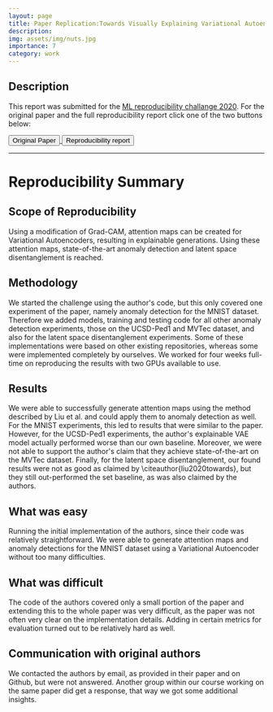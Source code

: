 ```yaml
---
layout: page
title: Paper Replication:Towards Visually Explaining Variational Autoencoders
description: 
img: assets/img/nuts.jpg
importance: 7
category: work
---
```


## Description
This report was submitted for the [ML reproducibility challange 2020](https://openreview.net/group?id=ML_Reproducibility_Challenge/2020). For the original paper and the full reproducibility report click one of the two buttons below:
<div class = "twobutton">
<a href="https://arxiv.org/abs/1911.07389">
    <button  class="button2">Original Paper</button>
</a>
<a href="https://openreview.net/forum?id=Lwb6qIpEW9-">
    <button  class="button2">Reproducibility report</button>
</a>
</div>
<hr>

# Reproducibility Summary

## Scope of Reproducibility

Using a modification of Grad-CAM, attention maps can be created for Variational Autoencoders, resulting in explainable generations. Using these attention maps, state-of-the-art anomaly detection and latent space disentanglement is reached.

## Methodology

We started the challenge using the author's code, but this only covered one experiment of the paper, namely anomaly detection for the MNIST dataset.  Therefore we added models, training and testing code for all other anomaly detection experiments, those on the UCSD-Ped1 and MVTec dataset, and also for the latent space disentanglement experiments. Some of these implementations were based on other existing repositories, whereas some were implemented completely by ourselves. We worked for four weeks full-time on reproducing the results with two GPUs available to use.


## Results
We were able to successfully generate attention maps using the method described by Liu et al. and could apply them to anomaly detection as well. For the MNIST experiments, this led to results that were similar to the paper. However, for the UCSD-Ped1 experiments, the author's explainable VAE model actually performed worse than our own baseline. Moreover, we were not able to support the author's claim that they achieve state-of-the-art on the MVTec dataset. Finally, for the latent space disentanglement, our found results were not as good as claimed by \citeauthor{liu2020towards}, but they still out-performed the set baseline, as was also claimed by the authors.


## What was easy

Running the initial implementation of the authors, since their code was relatively straightforward. We were able to generate attention maps and anomaly detections for the MNIST dataset using a Variational Autoencoder without too many difficulties. 

## What was difficult
The code of the authors covered only a small portion of the paper and extending this to the whole paper was very difficult, as the paper was not often very clear on the implementation details. Adding in certain metrics for evaluation turned out to be relatively hard as well.

## Communication with original authors
We contacted the authors by email, as provided in their paper and on Github, but were not answered. Another group within our course working on the same paper did get a response, that way we got some additional insights. 